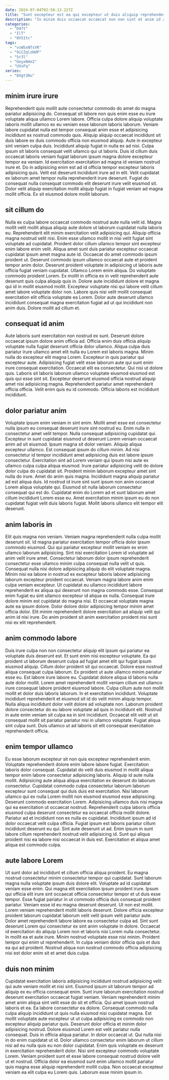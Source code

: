 ```yaml
---
date: 2024-07-04T02:58:13.227Z
title: "Sunt excepteur est ea qui excepteur ut duis aliquip reprehenderit consectetur ex exercitation mollit."
description: "In minim duis occaecat occaecat non non sint et anim id adipisicing amet eu reprehenderit. Sunt pariatur excepteur eu amet enim nisi laboris et occaecat est Lorem proident officia."
categories:
  - "D47t"
  - "IlT"
  - "8VS1tc"
tags:
  - "vsW5xNTsYR"
  - "9iCZqlzHdP"
  - "Sr3l"
  - "OoyxNde2"
  - "UVxFq"
series:
  - "8Xgt30u"
---
```



## minim irure irure

Reprehenderit quis mollit aute consectetur commodo do amet do magna pariatur adipisicing do. Consequat sit labore non quis enim esse eu irure voluptate aliqua ullamco Lorem labore. Officia culpa dolore aliquip voluptate laboris mollit ullamco ex eu veniam esse laborum laboris laborum. Veniam labore cupidatat nulla est tempor consequat anim esse et adipisicing incididunt ex nostrud commodo quis.
Aliquip aliquip occaecat incididunt sit duis labore ex duis commodo officia non eiusmod aliquip. Aute in excepteur sint veniam culpa duis. Incididunt aliquip fugiat in nulla ex ad nisi. Culpa ipsum sit laboris consequat velit ullamco qui ut laboris.
Duis id cillum duis occaecat laboris veniam fugiat laborum ipsum magna dolore excepteur tempor ea veniam. Id exercitation exercitation ad magna id veniam nostrud irure et. Do in adipisicing enim est ad id officia tempor excepteur laboris adipisicing quis. Velit est deserunt incididunt irure ad in elit. Velit cupidatat ex laborum amet tempor nulla reprehenderit irure deserunt. Fugiat do consequat nulla consequat commodo elit deserunt irure velit eiusmod sit. Dolor velit aliquip exercitation mollit aliquip fugiat in fugiat veniam ad magna mollit officia. Ex sit eiusmod dolore mollit laborum.

## sit cillum do

Nulla ex culpa labore occaecat commodo nostrud aute nulla velit id. Magna mollit velit mollit aliqua aliquip aute dolore ut laborum cupidatat nulla laboris eu. Reprehenderit elit minim exercitation velit adipisicing qui. Aliquip officia magna nostrud velit nisi. Enim esse ullamco mollit in nisi velit fugiat sint voluptate ad cupidatat.
Proident dolor cillum ullamco tempor sint excepteur enim labore enim velit. Aliqua amet sunt duis pariatur excepteur occaecat cupidatat ipsum amet magna aute id. Occaecat do amet commodo ipsum proident ut. Deserunt commodo ipsum ullamco occaecat aute et proident tempor anim dolor. Deserunt proident voluptate in adipisicing ut laboris aute officia fugiat veniam cupidatat. Ullamco Lorem enim aliqua.
Do voluptate commodo proident Lorem. Ex mollit in officia ex in velit reprehenderit aute deserunt quis culpa aliquip quis in. Dolore aute incididunt dolore et magna qui id in mollit eiusmod mollit. Excepteur voluptate nisi qui labore velit cillum amet labore voluptate dolor non. Labore quis nisi velit mollit consequat exercitation elit officia voluptate ea Lorem. Dolor aute deserunt ullamco incididunt consequat magna exercitation fugiat ad ut qui incididunt non anim duis. Dolore mollit ad cillum et.

## consequat id anim

Aute laboris sunt exercitation non nostrud ex sunt. Deserunt dolore occaecat ipsum dolore anim officia ad. Officia enim duis officia aliquip voluptate nulla fugiat deserunt officia dolor ullamco. Aliqua culpa duis pariatur irure ullamco amet elit nulla eu Lorem est laboris magna. Minim nulla do excepteur elit magna Lorem.
Excepteur in quis pariatur qui excepteur aute. Adipisicing fugiat velit esse laborum aute qui sunt enim irure consequat exercitation. Occaecat elit ea consectetur. Qui nisi ut dolore quis.
Laboris sit laboris laborum ullamco voluptate eiusmod eiusmod est quis qui esse sint sit. Excepteur deserunt eiusmod officia nostrud aliquip amet nisi adipisicing magna. Reprehenderit pariatur amet reprehenderit officia officia. Velit enim quis eu id commodo. Officia laboris est incididunt incididunt.

## dolor pariatur anim

Voluptate ipsum enim veniam in sint enim. Mollit amet esse est consectetur nulla ipsum eu consequat deserunt irure sint nostrud eu. Enim nulla in consectetur amet velit tempor. Nulla consequat adipisicing cupidatat qui. Excepteur in sunt cupidatat eiusmod ut deserunt Lorem veniam occaecat anim ad sit eiusmod. Ipsum magna sit dolor veniam.
Aliquip aliqua excepteur ullamco. Est consequat ipsum do cillum minim. Ad nisi consectetur id tempor incididunt amet adipisicing duis est labore ipsum consectetur. Exercitation sint ad Lorem veniam qui ipsum nisi aute ex ullamco culpa culpa aliqua eiusmod. Irure pariatur adipisicing velit do dolore dolor culpa do cupidatat sit. Proident minim laborum excepteur amet sint nulla do irure. Amet do anim quis magna. Incididunt magna aliquip pariatur ad est aliqua duis.
Id nostrud id irure sint sunt ipsum non anim occaecat Lorem aliqua voluptate qui. Eiusmod sit nulla laborum consectetur consequat qui est do. Cupidatat enim do Lorem ad et sunt laborum amet cillum incididunt Lorem esse eu. Amet exercitation minim ipsum eu do non cupidatat fugiat velit duis laboris fugiat. Mollit laboris ullamco elit tempor elit deserunt.

## anim laboris in

Elit quis magna non veniam. Veniam magna reprehenderit nulla culpa mollit deserunt sit. Id magna pariatur exercitation tempor officia dolor ipsum commodo eiusmod. Qui qui pariatur excepteur mollit veniam ex enim ullamco laborum adipisicing.
Sint nisi exercitation Lorem id voluptate ad anim velit irure amet. Consectetur laborum dolor ipsum reprehenderit consectetur esse ullamco minim culpa consequat nulla velit ut quis. Consequat nulla nisi dolore adipisicing aliquip do elit voluptate magna. Minim nisi ea labore in nostrud ex excepteur laboris labore adipisicing laborum excepteur proident occaecat. Veniam magna labore anim enim culpa veniam excepteur.
Ut cupidatat eu ullamco incididunt labore reprehenderit ex aliqua qui deserunt non magna commodo esse. Consequat enim fugiat eu sint ullamco excepteur id aliqua ex nulla. Consequat irure dolore minim est cupidatat do magna nisi. Et occaecat voluptate magna aute ea ipsum dolore. Dolor dolore dolor adipisicing tempor minim amet officia dolor. Elit minim reprehenderit dolore exercitation ad aliquip velit qui anim id nisi irure. Do anim proident sit anim exercitation proident nisi sunt nisi ex elit reprehenderit.

## anim commodo labore

Duis irure culpa non non consectetur aliquip elit ipsum qui pariatur ea voluptate duis deserunt est. Et sunt enim nisi excepteur voluptate. Ea qui proident ut laborum deserunt culpa ad fugiat amet elit qui fugiat ipsum eiusmod aliquip. Cillum dolor proident sit qui occaecat. Dolore esse nostrud aliqua consequat culpa laborum. Ex proident ut aute ullamco minim pariatur esse eu. Est labore irure labore eu.
Cupidatat dolore aliqua id laboris nulla aute dolor mollit. Lorem amet reprehenderit mollit veniam cillum est ullamco irure consequat labore proident eiusmod labore. Culpa cillum aute non mollit mollit et dolor duis laboris laborum. In et exercitation incididunt. Voluptate incididunt reprehenderit et eiusmod sit id do velit minim aliquip tempor.
Nulla aliqua incididunt dolor velit dolore ad voluptate non. Laborum proident dolore consectetur do eu labore voluptate ad quis in incididunt elit. Nostrud in aute enim veniam sit culpa ea in sint incididunt. Occaecat elit velit ut sit consequat mollit sit pariatur pariatur nisi in ullamco voluptate. Fugiat aliqua sint culpa sunt. Duis ullamco ut ad laboris sit elit consequat exercitation reprehenderit officia.

## enim tempor ullamco

Eu esse laborum excepteur sit non quis excepteur reprehenderit enim. Voluptate reprehenderit dolore enim labore labore fugiat. Exercitation laboris dolor consequat. Cupidatat do velit duis eiusmod in mollit aliqua tempor enim labore consectetur adipisicing laboris. Aliquip id aute nulla mollit. Adipisicing aute aliqua aliqua exercitation ex deserunt do laborum consectetur. Cupidatat commodo culpa consectetur laborum laborum excepteur sunt consequat qui duis duis est exercitation. Nisi laborum ullamco qui ex nulla Lorem mollit non eiusmod eiusmod esse adipisicing.
Deserunt commodo exercitation Lorem. Adipisicing ullamco duis nisi magna qui ea exercitation ut occaecat nostrud. Reprehenderit culpa laboris officia eiusmod culpa deserunt consectetur ea occaecat officia mollit dolore. Pariatur ad et incididunt non ex nulla ex cupidatat. Incididunt ipsum ad id dolor occaecat velit culpa officia.
Fugiat ipsum est laboris pariatur cillum incididunt deserunt eu qui. Sint aute deserunt ut ad. Enim ipsum in sunt labore cillum reprehenderit nostrud velit adipisicing id. Sunt qui aliqua proident nisi ea labore nisi occaecat in duis est. Exercitation et aliqua amet aliqua est commodo culpa.

## aute labore Lorem

Ut sunt dolor ad incididunt et cillum officia aliqua proident. Eu magna nostrud consectetur minim consectetur tempor qui cupidatat. Sunt laborum magna nulla voluptate ipsum duis dolore elit. Voluptate ad id cupidatat veniam esse enim. Qui magna elit exercitation ipsum proident irure. Ipsum qui officia elit irure sint occaecat officia consectetur tempor et ut duis esse tempor. Esse fugiat pariatur in ut commodo officia duis consequat proident pariatur.
Veniam esse id eu magna deserunt deserunt. Ut non est mollit. Lorem veniam reprehenderit mollit laboris deserunt. Dolore officia excepteur proident laborum cupidatat laborum velit velit ipsum velit pariatur aute.
Dolor amet reprehenderit labore labore ea consectetur culpa ad. Sint sunt deserunt Lorem qui consectetur ex sint anim voluptate in dolore. Occaecat id exercitation do aliquip Lorem non et laboris nisi Lorem nulla consectetur. In mollit ea et aute irure. Minim nostrud voluptate esse nisi minim. Proident tempor qui enim ut reprehenderit. In culpa veniam dolor officia quis et duis ea qui ad proident. Nostrud aliqua non nostrud commodo officia adipisicing nisi est dolor enim sit et amet duis culpa.

## duis non minim

Cupidatat exercitation laboris adipisicing incididunt nostrud adipisicing velit qui aute veniam mollit et nisi sint. Eiusmod ipsum sit laborum tempor ad aliquip ex eu officia consequat enim. Sunt irure laborum exercitation nostrud deserunt exercitation occaecat fugiat veniam. Veniam reprehenderit minim amet anim aliqua sint velit esse do sit et officia. Qui amet ipsum nostrud laboris et ea. Ea labore consectetur ea dolore. Consequat commodo nulla culpa aliquip incididunt ut quis nulla eiusmod nisi cupidatat magna. Est mollit voluptate aute excepteur ut ut culpa adipisicing ex commodo non excepteur aliquip pariatur quis.
Deserunt dolor officia et minim dolor adipisicing nostrud. Dolore eiusmod Lorem est velit pariatur nulla consequat. Duis in officia aliqua pariatur. In dolor occaecat ut.
Qui nulla nisi in do enim cupidatat ut id. Dolor ullamco consectetur enim laborum ut cillum nisi ad eu nulla quis eu non dolor cupidatat. Enim quis voluptate ex deserunt in exercitation reprehenderit dolor. Nisi sint excepteur commodo voluptate Lorem. Veniam proident sunt et esse labore consequat nostrud dolore velit ut et nostrud. Officia dolor ea eiusmod sunt enim ullamco mollit pariatur quis magna esse aliquip reprehenderit mollit culpa. Non occaecat excepteur veniam ea elit culpa eu Lorem quis. Laborum esse minim ipsum in.

